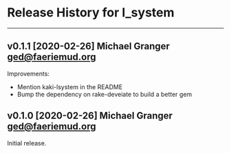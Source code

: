 # Release History for l_system

---

## v0.1.1 [2020-02-26] Michael Granger <ged@faeriemud.org>

Improvements:

- Mention kaki-lsystem in the README
- Bump the dependency on rake-deveiate to build a better gem


## v0.1.0 [2020-02-26] Michael Granger <ged@faeriemud.org>

Initial release.


